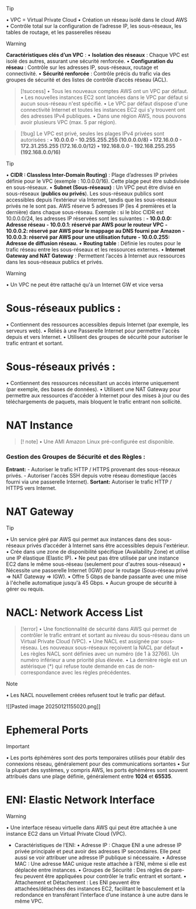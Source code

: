 > [!tip]
> • VPC = Virtual Private Cloud
> • Création un réseau isolé dans le cloud AWS
> • Contrôle total sur la configuration de l’adresse IP, les sous-réseaux, les tables de routage, et les passerelles réseau

> [!warning]
> **Caractéristiques clés d’un VPC** : 
> • **Isolation des réseaux** : Chaque VPC est isolé des autres, assurant une sécurité renforcée. 
> • **Configuration du réseau** : Contrôle sur les adresses IP, sous-réseaux, routage et connectivité. 
> • **Sécurité renforcée** : Contrôle précis du trafic via des groupes de sécurité et des listes de contrôle d’accès réseau (ACL).

> [!success]
>  • Tous les nouveaux comptes AWS ont un VPC par défaut.
>  • Les nouvelles instances EC2 sont lancées dans le VPC par défaut si aucun sous-réseau n'est spécifié.
>  • Le VPC par défaut dispose d'une connectivité Internet et toutes les instances EC2 qui s'y trouvent ont des adresses IPv4 publiques.
>  • Dans une région AWS, nous pouvons avoir plusieurs VPC (max. 5 par région).

> [!bug]
> Le VPC est privé, seules les plages IPv4 privées sont autorisées : 
> 	**• 10.0.0.0 - 10.255.255.255 (10.0.0.0/8)** 
> 	**• 172.16.0.0 - 172.31.255.255 (172.16.0.0/12)** 
> 	**• 192.168.0.0 - 192.168.255.255 (192.168.0.0/16)**

> [!tip]
> • **CIDR : Classless Inter-Domain Routing)** : Plage d’adresses IP privées définie pour le VPC (exemple : 10.0.0.0/16). Cette plage peut être subdivisée en sous-réseaux. 
> • **Subnet (Sous-réseaux)** : Un VPC peut être divisé en sous-réseaux (**publics ou privés**). Les sous-réseaux publics sont accessibles depuis l’extérieur via Internet, tandis que les sous-réseaux privés ne le sont pas. 
> AWS réserve 5 adresses IP (les 4 premières et la dernière) dans chaque sous-réseau. 
> Exemple : si le bloc CIDR est 10.0.0.0/24, les adresses IP réservées sont les suivantes : 
> **- 10.0.0.0: Adresse réseau** 
> **- 10.0.0.1: réservé par AWS pour le routeur VPC** 
> **- 10.0.0.2: réservé par AWS pour le mappage au DNS fourni par Amazon** 
> **- 10.0.0.3: réservé par AWS pour une utilisation future** 
> **- 10.0.0.255: Adresse de diffusion réseau.**
> • **Routing table** : Définie les routes pour le trafic réseau entre les sous-réseaux et les ressources externes. 
> • **Internet Gateway and NAT Gateway** : Permettent l’accès à Internet aux ressources dans les sous-réseaux publics et privés. 

> [!warning]
>  • Un VPC ne peut être rattaché qu'à un Internet GW et vice versa

# Sous-réseaux publics : 

• Contiennent des ressources accessibles depuis Internet (par exemple, les serveurs web). • Reliés à une Passerelle Internet pour permettre l'accès depuis et vers Internet. 
• Utilisent des groupes de sécurité pour autoriser le trafic entrant et sortant. 

# Sous-réseaux privés : 
• Contiennent des ressources nécessitant un accès interne uniquement (par exemple, des bases de données). 
• Utilisent une NAT Gateway pour permettre aux ressources d'accéder à Internet pour des mises à jour ou des téléchargements de paquets, mais bloquent le trafic entrant non sollicité.

# NAT Instance

> [! note]
> • Une AMI Amazon Linux pré-configurée est disponible.

### Gestion des Groupes de Sécurité et des Règles :
**Entrant:** 
	- Autoriser le trafic HTTP / HTTPS provenant des sous-réseaux privés. 
	- Autoriser l'accès SSH depuis votre réseau domestique (accès fourni via une passerelle Internet). 
**Sortant:** Autoriser le trafic HTTP / HTTPS vers Internet.

# NAT Gateway

> [!tip]
> • Un service géré par AWS qui permet aux instances dans des sous-réseaux privés d’accéder à Internet sans être accessibles depuis l'extérieur.
> • Crée dans une zone de disponibilité spécifique (Availability Zone) et utilise une IP élastique (Elastic IP).
> • Ne peut pas être utilisée par une instance EC2 dans le même sous-réseau (seulement pour d'autres sous-réseaux)
> • Nécessite une passerelle Internet (IGW) pour le routage (Sous-réseau privé => NAT Gateway => IGW).
> • Offre 5 Gbps de bande passante avec une mise à l'échelle automatique jusqu'à 45 Gbps.
> • Aucun groupe de sécurité à gérer ou requis.

# NACL: Network Access List

> [!error]
> • Une fonctionnalité de sécurité dans AWS qui permet de contrôler le trafic entrant et sortant au niveau du sous-réseau dans un Virtual Private Cloud (VPC).
> • Une NACL est assignée par sous-réseau. Les nouveaux sous-réseaux reçoivent la NACL par défaut
> • Les règles NACL sont définies avec un numéro (de 1 à 32766). Un numéro inférieur a une priorité plus élevée.
> • La dernière règle est un astérisque (\*) qui refuse toute demande en cas de non-correspondance avec les règles précédentes.

> [!note]
> • Les NACL nouvellement créées refusent tout le trafic par défaut.

![[Pasted image 20250121155020.png]]

# Ephemeral Ports

> [!important]
> • Les ports éphémères sont des ports temporaires utilisés pour établir des connexions réseau, généralement pour des communications sortantes
> • Sur la plupart des systèmes, y compris AWS, les ports éphémères sont souvent attribués dans une plage définie, généralement entre **1024** et **65535**.

# ENI: Elastic Network Interface

> [!warning]
> • Une interface réseau virtuelle dans AWS qui peut être attachée à une instance EC2 dans un Virtual Private Cloud (VPC). 
> - Caractéristiques de l’ENI: 
> 	 • Adresse IP : Chaque ENI a une adresse IP privée principale et peut avoir des adresses IP secondaires. Elle peut aussi se voir attribuer une adresse IP publique si nécessaire. 
> 	 • Adresse MAC : Une adresse MAC unique reste attachée à l’ENI, même si elle est déplacée entre instances. 
> 	 • Groupes de Sécurité : Des règles de pare-feu peuvent être appliquées pour contrôler le trafic entrant et sortant. 
> 	 • Attachement et Détachement : Les ENI peuvent être attachées/détachées des instances EC2, facilitant le basculement et la redondance en transférant l’interface d’une instance à une autre dans le même VPC.

